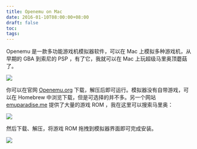 ```yaml
---
title: Openemu on Mac
date: 2016-01-10T08:00:00+08:00
draft: false
toc:
tags:
---
```



Openemu 是一款多功能游戏机模拟器软件，可以在 Mac 上模拟多种游戏机，从早期的 GBA 到索尼的 PSP ，有了它，我就可以在 Mac 上玩超级马里奥顶蘑菇了。

![](/images/2016-01-10/2016-01-10_1.png)

你可以在官网 [Openemu.org](http://openemu.org) 下载，解压后即可运行。模拟器没有自带游戏，可以在 Homebrew 中浏览下载，但是可选择的并不多。另一个网站 [emuparadise.me](http://www.emuparadise.me/) 提供了大量的游戏 ROM ，我在这里可以搜索马里奥：

![](/images/2016-01-10/2016-01-10_2.png)

然后下载、解压，将游戏 ROM 拖拽到模拟器界面即可完成安装。 

![](/images/2016-01-10/2016-01-10_3.png)
